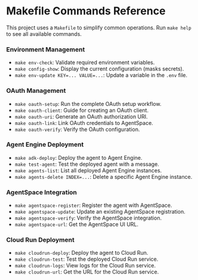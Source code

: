 # Makefile Commands Reference

This project uses a `Makefile` to simplify common operations. Run `make help` to see all available commands.

### Environment Management
- `make env-check`: Validate required environment variables.
- `make config-show`: Display the current configuration (masks secrets).
- `make env-update KEY=... VALUE=...`: Update a variable in the `.env` file.

### OAuth Management
- `make oauth-setup`: Run the complete OAuth setup workflow.
- `make oauth-client`: Guide for creating an OAuth client.
- `make oauth-uri`: Generate an OAuth authorization URI.
- `make oauth-link`: Link OAuth credentials to AgentSpace.
- `make oauth-verify`: Verify the OAuth configuration.

### Agent Engine Deployment
- `make adk-deploy`: Deploy the agent to Agent Engine.
- `make test-agent`: Test the deployed agent with a message.
- `make agents-list`: List all deployed Agent Engine instances.
- `make agents-delete INDEX=...`: Delete a specific Agent Engine instance.

### AgentSpace Integration
- `make agentspace-register`: Register the agent with AgentSpace.
- `make agentspace-update`: Update an existing AgentSpace registration.
- `make agentspace-verify`: Verify the AgentSpace integration.
- `make agentspace-url`: Get the AgentSpace UI URL.

### Cloud Run Deployment
- `make cloudrun-deploy`: Deploy the agent to Cloud Run.
- `make cloudrun-test`: Test the deployed Cloud Run service.
- `make cloudrun-logs`: View logs for the Cloud Run service.
- `make cloudrun-url`: Get the URL for the Cloud Run service.
